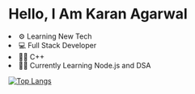 <h1>Hello, I Am Karan Agarwal</h1>
<li>⚙ Learning New Tech</li>
<li>💻 Full Stack Developer</li>
<li>👨‍💻 C++</li>
<li>👨‍💻 Currently Learning Node.js and DSA</li>






[![Top Langs](https://github-readme-stats.vercel.app/api/top-langs/?username=KKA-0&layout=compact)](https://github.com/KKA-0/github-readme-stats)

